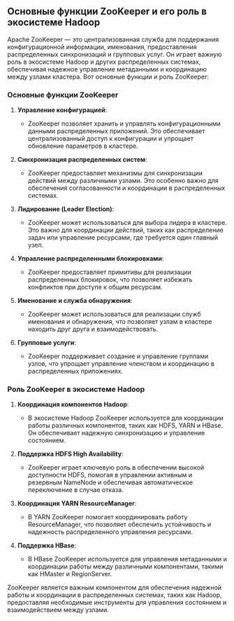## Основные функции ZooKeeper и его роль в экосистеме Hadoop

Apache ZooKeeper — это централизованная служба для поддержания конфигурационной информации, именования, предоставления распределенных синхронизаций и групповых услуг. Он играет важную роль в экосистеме Hadoop и других распределенных системах, обеспечивая надежное управление метаданными и координацию между узлами кластера. Вот основные функции и роль ZooKeeper:

### Основные функции ZooKeeper

1. **Управление конфигурацией**:
   - ZooKeeper позволяет хранить и управлять конфигурационными данными распределенных приложений. Это обеспечивает централизованный доступ к конфигурации и упрощает обновление параметров в кластере.

2. **Синхронизация распределенных систем**:
   - ZooKeeper предоставляет механизмы для синхронизации действий между различными узлами. Это особенно важно для обеспечения согласованности и координации в распределенных системах.

3. **Лидирование (Leader Election)**:
   - ZooKeeper может использоваться для выбора лидера в кластере. Это важно для координации действий, таких как распределение задач или управление ресурсами, где требуется один главный узел.

4. **Управление распределенными блокировками**:
   - ZooKeeper предоставляет примитивы для реализации распределенных блокировок, что позволяет избежать конфликтов при доступе к общим ресурсам.

5. **Именование и служба обнаружения**:
   - ZooKeeper может использоваться для реализации служб именования и обнаружения, что позволяет узлам в кластере находить друг друга и взаимодействовать.

6. **Групповые услуги**:
   - ZooKeeper поддерживает создание и управление группами узлов, что упрощает управление членством и координацию в распределенных приложениях.

### Роль ZooKeeper в экосистеме Hadoop

1. **Координация компонентов Hadoop**:
   - В экосистеме Hadoop ZooKeeper используется для координации работы различных компонентов, таких как HDFS, YARN и HBase. Он обеспечивает надежную синхронизацию и управление состоянием.

2. **Поддержка HDFS High Availability**:
   - ZooKeeper играет ключевую роль в обеспечении высокой доступности HDFS, помогая в управлении активным и резервным NameNode и обеспечивая автоматическое переключение в случае отказа.

3. **Координация YARN ResourceManager**:
   - В YARN ZooKeeper помогает координировать работу ResourceManager, что позволяет обеспечить устойчивость и надежность распределенного управления ресурсами.

4. **Поддержка HBase**:
   - В HBase ZooKeeper используется для управления метаданными и координации работы между различными компонентами, такими как HMaster и RegionServer.

ZooKeeper является важным компонентом для обеспечения надежной работы и координации в распределенных системах, таких как Hadoop, предоставляя необходимые инструменты для управления состоянием и взаимодействием между узлами.